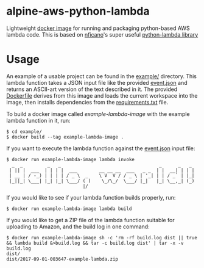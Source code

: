 # alpine-aws-python-lambda
Lightweight [docker image](https://hub.docker.com/r/kilna/alpine-aws-python-lambda/) for running and packaging python-based AWS lambda code.  This is based on [nficano](https://github.com/nficano/)'s super useful [python-lambda library](https://github.com/nficano/python-lambda/)

# Usage

An example of a usable project can be found in the [example/](./example/) directory.  This lambda function takes a JSON input file like the provided [event.json](./example/event.json) and returns an ASCII-art version of the text described in it.  The provided [Dockerfile](./example/Dockerfile) derives from this image and loads the current workspace into the image, then installs dependencies from the [requirements.txt](./example/requirements.txt) file.

To build a docker image called _example-lambda-image_ with the example lambda function in it, run:

```
$ cd example/
$ docker build --tag example-lambda-image .
```

If you want to execute the lambda function against the [event.json](./example/event.json) input file:

```
$ docker run example-lambda-image lambda invoke
  _  _         _   _                                    _      _   _
 | || |  ___  | | | |  ___        __ __ __  ___   _ _  | |  __| | | |
 | __ | / -_) | | | | / _ \  _    \ V  V / / _ \ | '_| | | / _` | |_|
 |_||_| \___| |_| |_| \___/ ( )    \_/\_/  \___/ |_|   |_| \__,_| (_)
                            |/

```

If you would like to see if your lambda function builds properly, run:

```
$ docker run example-lambda-image lambda build
```

If you would like to get a ZIP file of the lambda function suitable for uploading to Amazon, and the build log in one command:

```
$ docker run example-lambda-image sh -c 'rm -rf build.log dist || true && lambda build &>build.log && tar -c build.log dist' | tar -x -v
build.log
dist/
dist/2017-09-01-003647-example-lambda.zip
```
